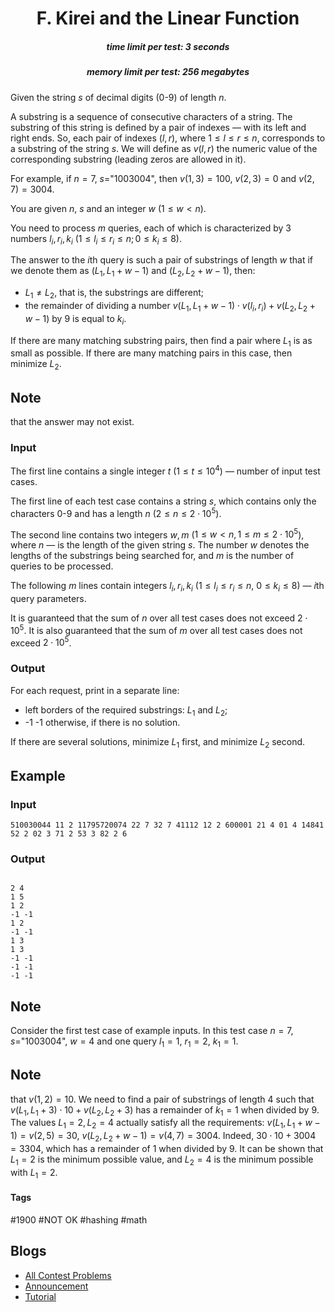 <h1 style='text-align: center;'> F. Kirei and the Linear Function</h1>

<h5 style='text-align: center;'>time limit per test: 3 seconds</h5>
<h5 style='text-align: center;'>memory limit per test: 256 megabytes</h5>

Given the string $s$ of decimal digits (0-9) of length $n$.

A substring is a sequence of consecutive characters of a string. The substring of this string is defined by a pair of indexes — with its left and right ends. So, each pair of indexes ($l, r$), where $1 \le l \le r \le n$, corresponds to a substring of the string $s$. We will define as $v(l,r)$ the numeric value of the corresponding substring (leading zeros are allowed in it).

For example, if $n=7$, $s=$"1003004", then $v(1,3)=100$, $v(2,3)=0$ and $v(2,7)=3004$.

You are given $n$, $s$ and an integer $w$ ($1 \le w < n$).

You need to process $m$ queries, each of which is characterized by $3$ numbers $l_i, r_i, k_i$ ($1 \le l_i \le r_i \le n; 0 \le k_i \le 8$).

The answer to the $i$th query is such a pair of substrings of length $w$ that if we denote them as $(L_1, L_1+w-1)$ and $(L_2, L_2+w-1)$, then:

* $L_1 \ne L_2$, that is, the substrings are different;
* the remainder of dividing a number $v(L_1, L_1+w-1) \cdot v(l_i, r_i) + v(L_2, L_2 + w - 1)$ by $9$ is equal to $k_i$.

If there are many matching substring pairs, then find a pair where $L_1$ is as small as possible. If there are many matching pairs in this case, then minimize $L_2$.

## Note

 that the answer may not exist.

### Input

The first line contains a single integer $t$ ($1 \le t \le 10^4$) — number of input test cases.

The first line of each test case contains a string $s$, which contains only the characters 0-9 and has a length $n$ ($2 \le n \le 2 \cdot 10^5$).

The second line contains two integers $w, m$ ($1 \le w < n, 1 \le m \le 2 \cdot 10^5$), where $n$ — is the length of the given string $s$. The number $w$ denotes the lengths of the substrings being searched for, and $m$ is the number of queries to be processed.

The following $m$ lines contain integers $l_i, r_i, k_i$ ($1 \le l_i \le r_i \le n$, $0 \le k_i \le 8$) — $i$th query parameters.

It is guaranteed that the sum of $n$ over all test cases does not exceed $2 \cdot 10^5$. It is also guaranteed that the sum of $m$ over all test cases does not exceed $2 \cdot 10^5$.

### Output

For each request, print in a separate line: 

* left borders of the required substrings: $L_1$ and $L_2$;
* -1 -1 otherwise, if there is no solution.

If there are several solutions, minimize $L_1$ first, and minimize $L_2$ second.

## Example

### Input


```text
510030044 11 2 11795720074 22 7 32 7 41112 12 2 600001 21 4 01 4 14841 52 2 02 3 71 2 53 3 82 2 6
```
### Output

```text

2 4
1 5
1 2
-1 -1
1 2
-1 -1
1 3
1 3
-1 -1
-1 -1
-1 -1

```
## Note

Consider the first test case of example inputs. In this test case $n=7$, $s=$"1003004", $w=4$ and one query $l_1=1$, $r_1=2$, $k_1=1$. 
## Note

 that $v(1,2)=10$. We need to find a pair of substrings of length $4$ such that $v(L_1, L_1+3)\cdot10+v(L_2,L_2+3)$ has a remainder of $k_1=1$ when divided by $9$. The values $L_1=2, L_2=4$ actually satisfy all the requirements: $v(L_1, L_1+w-1)=v(2,5)=30$, $v(L_2, L_2+w-1)=v(4,7)=3004$. Indeed, $30\cdot10+3004=3304$, which has a remainder of $1$ when divided by $9$. It can be shown that $L_1=2$ is the minimum possible value, and $L_2=4$ is the minimum possible with $L_1=2$.



#### Tags 

#1900 #NOT OK #hashing #math 

## Blogs
- [All Contest Problems](../Codeforces_Round_820_(Div._3).md)
- [Announcement](../blogs/Announcement.md)
- [Tutorial](../blogs/Tutorial.md)
